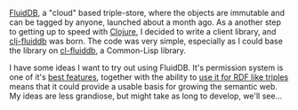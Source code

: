<p><a href="http://fluidinfo.com/">FluidDB</a>, a "cloud" based triple-store, where the objects are immutable and can be tagged by anyone, launched about a month ago. As a another step to getting up to speed with <a href="http://clojure.org">Clojure</a>, I decided to write a client library, and <a href="http://github.com/hugoduncan/clj-fluiddb">clj-fluiddb</a> was born.  The code was very simple, especially as I could base the library on <a href="http://github.com/hdurer/cl-fluiddb">cl-fluiddb</a>, a Common-Lisp library.</p>
<p>I have some ideas I want to try out using FluidDB.  It's permission system is one of it's <a href="http://abouttag.blogspot.com/2009/09/permissions-worth-getting-excited-about.html">best features</a>, together with the ability to <a href="http://www.xavierllora.net/2009/08/25/liquid-rdf-meandering-in-fluiddb/">use it for RDF like triples</a> means that it could provide a usable basis for growing the semantic web.  My ideas are less grandiose, but might take as long to develop, we'll see...</p>